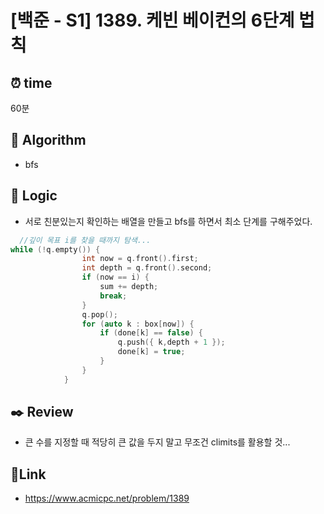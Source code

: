# [백준 - S1] 1389. 케빈 베이컨의 6단계 법칙

## ⏰ **time**

60분

## :pushpin: **Algorithm**

- bfs

## :round_pushpin: **Logic**

- 서로 친분있는지 확인하는 배열을 만들고 bfs를 하면서 최소 단계를 구해주었다.

```cpp
  //깊이 목표 i를 찾을 때까지 탐색...
while (!q.empty()) {
				int now = q.front().first;
				int depth = q.front().second;
				if (now == i) {
					sum += depth;
					break;
				}
				q.pop();
				for (auto k : box[now]) {
					if (done[k] == false) {
						q.push({ k,depth + 1 });
						done[k] = true;
					}
				}
			}
```

## :black_nib: **Review**

- 큰 수를 지정할 때 적당히 큰 값을 두지 말고 무조건 climits를 활용할 것...

## 📡**Link**

- https://www.acmicpc.net/problem/1389

